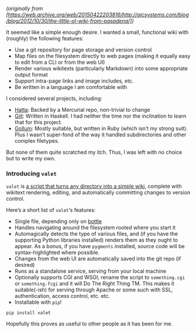 <!--
.. title: The Little Ol’ Wiki From Pasadena
.. slug: the-little-ol-wiki-from-pasadena
.. date: 2013-08-22 12:00:00 UTC-07:00
.. tags: 
.. category: code
.. link: 
.. description: 
.. type: text
-->

_(originally from [https://web.archive.org/web/20150422203816/http://ajcsystems.com/blog/blog/2012/10/30/the-little-ol-wiki-from-pasadena/])_

It seemed like a simple enough desire. I wanted a small, functional wiki with (roughly) the following features:

*   Use a git repository for page storage and version control
*   Map files on the filesystem directly to web pages (making it equally easy to edit from a CLI or from the web UI)
*   Render various wikitexts (particularly Markdown) into some appropriate output format
*   Support intra-page links and image includes, etc.
*   Be written in a language I am comfortable with

I considered several projects, including:

*   [Hatta](https://web.archive.org/web/20150422203816/http://hatta-wiki.org/About): Backed by a Mercurial repo, non-trivial to change
*   [Giit](https://web.archive.org/web/20150422203816/http://gitit.net/): Written in Haskell. I had neither the time nor the inclination to learn that for this project.
*   [Gollum](https://web.archive.org/web/20150422203816/https://github.com/github/gollum): Mostly suitable, but written in Ruby (which isn’t my strong suit). Plus I wasn’t super-fond of the way it handled subdirectories and other complex filetypes.

But none of them quite scratched my itch. Thus, I was left with no choice but to write my own.

### Introducing `valet`

`valet` is [a script that turns any directory into a simple wiki](https://github.com/handyman5/valet), complete with wikitext rendering, editing, and automatically committing changes to version control.

Here’s a short list of `valet`‘s features:

*   Single file, depending only on [bottle](http://bottlepy.org/docs/dev/)
*   Handles navigating around the filesystem rooted where you start it
*   Automagically detects the type of various files, and (if you have the supporting Python libraries installed) renders them as they ought to appear. As a bonus, if you have `pygments` installed, source code will be syntax-highlighted where possible.
*   Changes from the web UI are automatically saved into the git repo (if desired)
*   Runs as a standalone service, serving from your local machine
*   Optionally supports CGI and WSGI; rename the script to `something.cgi` or `something.fcgi` and it will Do The Right Thing TM. This makes it suitable(-ish) for serving through Apache or some such with SSL, authentication, access control, etc. etc.
*   Installable with `pip`!

``` shell
pip install valet
```

Hopefully this proves as useful to other people as it has been for me.
